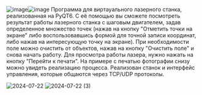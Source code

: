 ![image](https://github.com/user-attachments/assets/3df42738-7578-4a59-a583-0caac4e24b4a)![image](https://github.com/user-attachments/assets/105d9dd9-7783-462c-a5a4-6104eeb0656d)
Программа для виртауального лазерного станка, реализованная на PyQT6. С её помощью вы сможете посмотреть результат работы лазерного станка с шаговым двигателем, задав определенное множество точек (нажав на кнопку "Отметить точки на экране" либо воспользовавшись формой для точной записи координат, либо нажав на интересующую точку на экране). При необходимости поле можно очистить от объектов, нажав на кнопку "Очистить поле" и снова начать работу. Для просмотра работы лазера, нужно нажать на кнопку "Перейти к печати". На примере с печатью фотографии снизу можно увидеть реализацию процесса. Реализован станок и интерфейс управления, которые общаются через TCP/UDP протоколы.

![2024-07-22](https://github.com/user-attachments/assets/a51de999-a79f-4178-940d-3c39b6159566)
![2024-07-22 (3)](https://github.com/user-attachments/assets/bf4ea253-5e1b-4ccb-98d2-a14371646da3)

